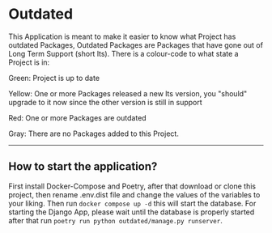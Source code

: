 # Outdated

This Application is meant to make it easier to know what Project has outdated Packages, Outdated Packages are Packages that have gone out of Long Term Support (short lts). There is a colour-code to what state a Project is in:

Green: Project is up to date

Yellow: One or more Packages released a new lts version, you "should" upgrade to it now since the other version is still in support

Red: One or more Packages are outdated

Gray: There are no Packages added to this Project.

---

## How to __start__ the __application__?

First install Docker-Compose and Poetry, after that download or clone this project, then rename .env.dist file and change the values of the variables to your liking. Then run ```docker compose up -d``` this will start the database.
For starting the Django App, please wait until the database is properly started after that run ```poetry run python outdated/manage.py runserver```.
